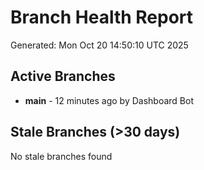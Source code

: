 # Branch Health Report
Generated: Mon Oct 20 14:50:10 UTC 2025

## Active Branches
- **main** - 12 minutes ago by Dashboard Bot

## Stale Branches (>30 days)
No stale branches found

